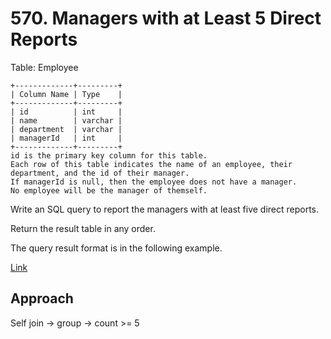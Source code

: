 # 570. Managers with at Least 5 Direct Reports

Table: Employee

    +-------------+---------+
    | Column Name | Type    |
    +-------------+---------+
    | id          | int     |
    | name        | varchar |
    | department  | varchar |
    | managerId   | int     |
    +-------------+---------+
    id is the primary key column for this table.
    Each row of this table indicates the name of an employee, their department, and the id of their manager.
    If managerId is null, then the employee does not have a manager.
    No employee will be the manager of themself.
 

Write an SQL query to report the managers with at least five direct reports.

Return the result table in any order.

The query result format is in the following example.

 

[Link](https://leetcode.com/problems/managers-with-at-least-5-direct-reports/description/)

## Approach
Self join -> group -> count >= 5